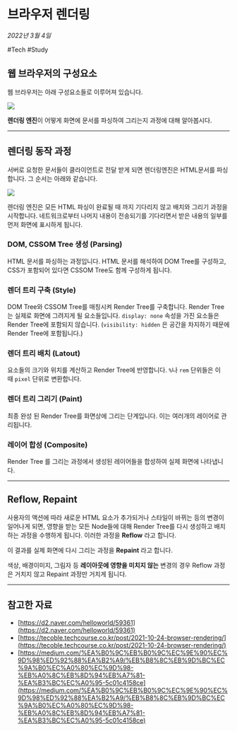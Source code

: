 # 브라우저 렌더링

_2022년 3월 4일_

#Tech #Study 

## 웹 브라우저의 구성요소

웹 브라우저는 아래 구성요소들로 이루어져 있습니다.

![](https://velog.velcdn.com/images%2Fjohnyworld%2Fpost%2F09e09624-ca5c-4c79-9c45-d84f4699a270%2FScreen%20Shot%202022-03-04%20at%2010.33.25%20AM.png)

**렌더링 엔진**이 어떻게 화면에 문서를 파싱하여 그리는지 과정에 대해 알아봅시다.

---

## 렌더링 동작 과정

서버로 요청한 문서들이 클라이언트로 전달 받게 되면 렌더링엔진은 HTML문서를 파싱합니다. 그 순서는 아래와 같습니다.

![](https://velog.velcdn.com/images%2Fjohnyworld%2Fpost%2Ff87983fa-d642-4edf-9ff8-110e7037057d%2FScreen%20Shot%202022-03-04%20at%2010.57.46%20AM.png)

렌더링 엔진은 모든 HTML 파싱이 완료될 때 까지 기다리지 않고 배치와 그리기 과정을 시작합니다. 네트워크로부터 나머지 내용이 전송되기를 기다리면서 받은 내용의 일부를 먼저 화면에 표시하게 됩니다.

### DOM, CSSOM Tree 생성 (Parsing)

HTML 문서를 파싱하는 과정입니다. HTML 문서를 해석하여 DOM Tree를 구성하고, CSS가 포함되어 있다면 CSSOM Tree도 함께 구성하게 됩니다.

### 렌더 트리 구축 (Style)

DOM Tree와 CSSOM Tree를 매칭시켜 Render Tree를 구축합니다. Render Tree는 실제로 화면에 그려지게 될 요소들입니다. `display: none` 속성을 가진 요소들은 Render Tree에 포함되지 않습니다. (`visibility: hidden` 은 공간을 차지하기 때문에 Render Tree에 포함됩니다.)

### 렌더 트리 배치 (Latout)

요소들의 크기와 위치를 계산하고 Render Tree에 반영합니다. `%`나 `rem` 단위들은 이 때 `pixel` 단위로 변환합니다.

### 렌더 트리 그리기 (Paint)

최종 완성 된 Render Tree를 화면상에 그리는 단계입니다. 이는 여러개의 레이어로 관리됩니다.

### 레이어 합성 (Composite)

Render Tree 를 그리는 과정에서 생성된 레이어들을 합성하여 실제 화면에 나타냅니다.

---

## Reflow, Repaint

사용자의 액션에 따라 새로운 HTML 요소가 추가되거나 스타일이 바뀌는 등의 변경이 일어나게 되면, 영향을 받는 모든 Node들에 대해 Render Tree를 다시 생성하고 배치하는 과정을 수행하게 됩니다. 이러한 과정을 **Reflow** 라고 합니다.

이 결과를 실제 화면에 다시 그리는 과정을 **Repaint** 라고 합니다.

색상, 배경이미지, 그림자 등 **레이아웃에 영향을 미치지 않는** 변경의 경우 Reflow 과정은 거치지 않고 Repaint 과정만 거치게 됩니다.

---

## 참고한 자료

-   [https://d2.naver.com/helloworld/59361](https://d2.naver.com/helloworld/59361)
-   [https://tecoble.techcourse.co.kr/post/2021-10-24-browser-rendering/](https://tecoble.techcourse.co.kr/post/2021-10-24-browser-rendering/)
-   [https://medium.com/%EA%B0%9C%EB%B0%9C%EC%9E%90%EC%9D%98%ED%92%88%EA%B2%A9/%EB%B8%8C%EB%9D%BC%EC%9A%B0%EC%A0%80%EC%9D%98-%EB%A0%8C%EB%8D%94%EB%A7%81-%EA%B3%BC%EC%A0%95-5c01c4158ce](https://medium.com/%EA%B0%9C%EB%B0%9C%EC%9E%90%EC%9D%98%ED%92%88%EA%B2%A9/%EB%B8%8C%EB%9D%BC%EC%9A%B0%EC%A0%80%EC%9D%98-%EB%A0%8C%EB%8D%94%EB%A7%81-%EA%B3%BC%EC%A0%95-5c01c4158ce)